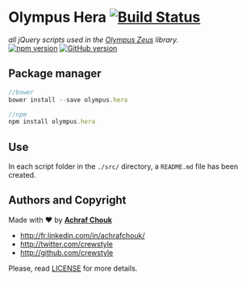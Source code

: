 # Olympus Hera [![Build Status](https://travis-ci.org/crewstyle/OlympusHera.svg)](https://travis-ci.org/crewstyle/OlympusHera)

_all jQuery scripts used in the [Olympus Zeus](https://github.com/crewstyle/OlympusZeus) library._  
[![npm version](https://badge.fury.io/js/olympus.hera.svg)](https://badge.fury.io/js/olympus.hera)
[![GitHub version](https://badge.fury.io/gh/crewstyle%2FOlympusHera.svg)](https://badge.fury.io/gh/crewstyle%2FOlympusHera)  


## Package manager

````javascript
//bower
bower install --save olympus.hera
````

````javascript
//npm
npm install olympus.hera
````


## Use

In each script folder in the `./src/` directory, a `README.md` file has been created.


## Authors and Copyright

Made with ♥ by **[Achraf Chouk](http://github.com/crewstyle "Achraf Chouk")**

+ http://fr.linkedin.com/in/achrafchouk/
+ http://twitter.com/crewstyle
+ http://github.com/crewstyle

Please, read [LICENSE](https://github.com/crewstyle/OlympusHera/blob/master/LICENSE "LICENSE") for more details.
